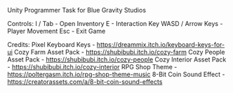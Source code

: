 Unity Programmer Task for Blue Gravity Studios

Controls:
  I / Tab - Open Inventory
  E - Interaction Key
  WASD / Arrow Keys - Player Movement
  Esc - Exit Game

Credits:
  Pixel Keyboard Keys - https://dreammix.itch.io/keyboard-keys-for-ui
  Cozy Farm Asset Pack - https://shubibubi.itch.io/cozy-farm
  Cozy People Asset Pack - https://shubibubi.itch.io/cozy-people
  Cozy Interior Asset Pack - https://shubibubi.itch.io/cozy-interior
  RPG Shop Theme - https://poltergasm.itch.io/rpg-shop-theme-music
  8-Bit Coin Sound Effect - https://creatorassets.com/a/8-bit-coin-sound-effects
